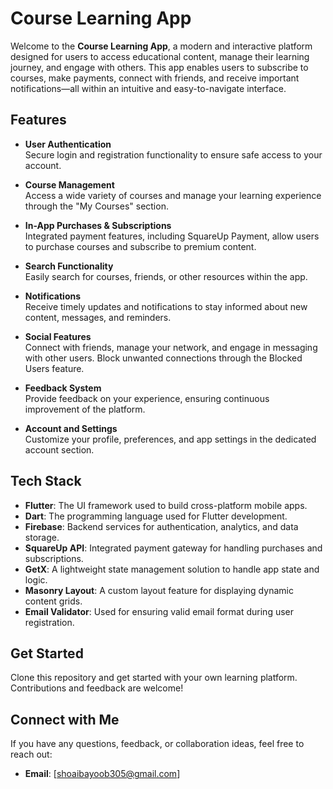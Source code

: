 # Course Learning App

Welcome to the **Course Learning App**, a modern and interactive platform designed for users to access educational content, manage their learning journey, and engage with others. This app enables users to subscribe to courses, make payments, connect with friends, and receive important notifications—all within an intuitive and easy-to-navigate interface.

## Features

- **User Authentication**  
  Secure login and registration functionality to ensure safe access to your account.

- **Course Management**  
  Access a wide variety of courses and manage your learning experience through the "My Courses" section.

- **In-App Purchases & Subscriptions**  
  Integrated payment features, including SquareUp Payment, allow users to purchase courses and subscribe to premium content.

- **Search Functionality**  
  Easily search for courses, friends, or other resources within the app.

- **Notifications**  
  Receive timely updates and notifications to stay informed about new content, messages, and reminders.

- **Social Features**  
  Connect with friends, manage your network, and engage in messaging with other users. Block unwanted connections through the Blocked Users feature.

- **Feedback System**  
  Provide feedback on your experience, ensuring continuous improvement of the platform.

- **Account and Settings**  
  Customize your profile, preferences, and app settings in the dedicated account section.

## Tech Stack

- **Flutter**: The UI framework used to build cross-platform mobile apps.
- **Dart**: The programming language used for Flutter development.
- **Firebase**: Backend services for authentication, analytics, and data storage.
- **SquareUp API**: Integrated payment gateway for handling purchases and subscriptions.
- **GetX**: A lightweight state management solution to handle app state and logic.
- **Masonry Layout**: A custom layout feature for displaying dynamic content grids.
- **Email Validator**: Used for ensuring valid email format during user registration.

## Get Started

Clone this repository and get started with your own learning platform. Contributions and feedback are welcome!

## Connect with Me

If you have any questions, feedback, or collaboration ideas, feel free to reach out:

- **Email**: [shoaibayoob305@gmail.com]
